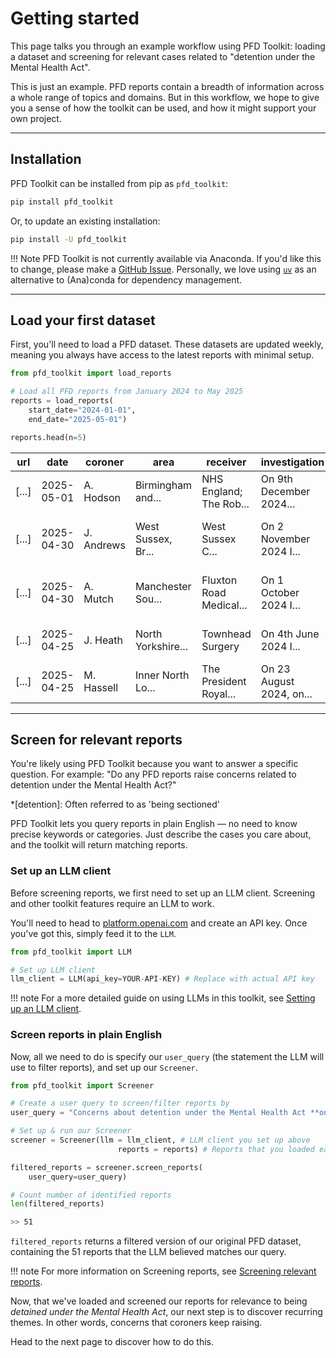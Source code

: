 # Getting started

This page talks you through an example workflow using PFD Toolkit: loading a dataset and screening for relevant cases related to "detention under the Mental Health Act". 

This is just an example. PFD reports contain a breadth of information across a whole range of topics and domains. But in this workflow, we hope to give you a sense of how the toolkit can be used, and how it might support your own project.

---

## Installation

PFD Toolkit can be installed from pip as `pfd_toolkit`:

```bash
pip install pfd_toolkit
```

Or, to update an existing installation:

```bash
pip install -U pfd_toolkit

```

!!! Note
    PFD Toolkit is not currently available via Anaconda. If you'd like this to change, please make a [GitHub Issue](https://github.com/Sam-Osian/PFD-toolkit/issues). Personally, we love using [`uv`](https://docs.astral.sh/uv/concepts/projects/dependencies/) as an alternative to (Ana)conda for dependency management.

---

## Load your first dataset

First, you'll need to load a PFD dataset. These datasets are updated weekly, meaning you always have access to the latest reports with minimal setup.

```py
from pfd_toolkit import load_reports

# Load all PFD reports from January 2024 to May 2025
reports = load_reports(
    start_date="2024-01-01",
    end_date="2025-05-01")

reports.head(n=5)
```


| url                        | date       | coroner    | area                        | receiver                | investigation           | circumstances                 | concerns                   |
|----------------------------|------------|------------|-----------------------------|-------------------------|-------------------------|-------------------------------|----------------------------|
| [...]            | 2025-05-01 | A. Hodson  | Birmingham and...    | NHS England; The Rob... | On 9th December 2024... | At 10.45am on 23rd November...| To The Robert Jones... |
| [...]           | 2025-04-30 | J. Andrews | West Sussex, Br...| West Sussex C... | On 2 November 2024 I... | They drove their car into...   | The inquest was told t...  |
| [...]            | 2025-04-30 | A. Mutch   | Manchester Sou...            | Fluxton Road Medical... | On 1 October 2024 I...  | They were prescribed long...   | The inquest heard evide... |
| [...]            | 2025-04-25 | J. Heath   | North Yorkshire...   | Townhead Surgery        | On 4th June 2024 I...   | On 15 March 2024, Richar...    | When a referral docume...  |
| [...]            | 2025-04-25 | M. Hassell | Inner North Lo...          | The President Royal...  | On 23 August 2024, on...| They were a big baby and...    | With the benefit of a m... |


---

## Screen for relevant reports

You're likely using PFD Toolkit because you want to answer a specific question. For example: "Do any PFD reports raise concerns related to detention under the Mental Health Act?"

*[detention]: Often referred to as 'being sectioned'

PFD Toolkit lets you query reports in plain English — no need to know precise keywords or categories. Just describe the cases you care about, and the toolkit will return matching reports.

### Set up an LLM client

Before screening reports, we first need to set up an LLM client. Screening and other toolkit features require an LLM to work.

You'll need to head to [platform.openai.com](https://platform.openai.com/docs/overview) and create an API key. Once you've got this, simply feed it to the `LLM`.


```python
from pfd_toolkit import LLM

# Set up LLM client
llm_client = LLM(api_key=YOUR-API-KEY) # Replace with actual API key
```

!!! note
    For a more detailed guide on using LLMs in this toolkit, see [Setting up an LLM client](../llm_setup.md).


### Screen reports in plain English

Now, all we need to do is specify our `user_query` (the statement the LLM will use to filter reports), and set up our `Screener`.


```python
from pfd_toolkit import Screener

# Create a user query to screen/filter reports by
user_query = "Concerns about detention under the Mental Health Act **only**"

# Set up & run our Screener
screener = Screener(llm = llm_client, # LLM client you set up above
                        reports = reports) # Reports that you loaded earlier

filtered_reports = screener.screen_reports(
    user_query=user_query)

# Count number of identified reports
len(filtered_reports)
```

```sh
>> 51
```

`filtered_reports` returns a filtered version of our original PFD dataset, containing the 51 reports that the LLM believed matches our query.


!!! note
    For more information on Screening reports, see [Screening relevant reports](../screener/index.md).


Now, that we've loaded and screened our reports for relevance to being _detained under the Mental Health Act_, our next step is to discover recurring themes. In other words, concerns that coroners keep raising.

Head to the next page to discover how to do this.